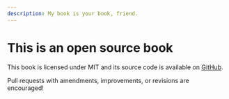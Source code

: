 ```yaml
---
description: My book is your book, friend.
---
```


# This is an open source book

This book is licensed under MIT and its source code is available on [GitHub](https://github.com/mikaelvesavuori/minibook-domain-driven-microservices-aws-in-practice).

Pull requests with amendments, improvements, or revisions are encouraged!
